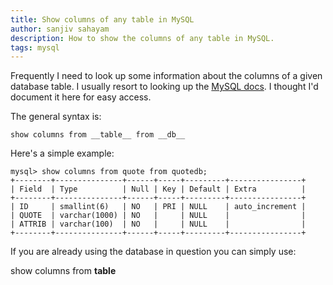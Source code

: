 ```yaml
---
title: Show columns of any table in MySQL
author: sanjiv sahayam
description: How to show the columns of any table in MySQL.
tags: mysql
---
```


Frequently I need to look up some information about the columns of a given database table. I usually resort to looking up the [MySQL docs](http://dev.mysql.com/doc/refman/5.0/en/show-columns.html). I thought I'd document it here for easy access.

The general syntax is:

    show columns from __table__ from __db__

Here's a simple example:

    mysql> show columns from quote from quotedb;
    +--------+---------------+------+-----+---------+----------------+
    | Field  | Type          | Null | Key | Default | Extra          |
    +--------+---------------+------+-----+---------+----------------+
    | ID     | smallint(6)   | NO   | PRI | NULL    | auto_increment |
    | QUOTE  | varchar(1000) | NO   |     | NULL    |                |
    | ATTRIB | varchar(100)  | NO   |     | NULL    |                |
    +--------+---------------+------+-----+---------+----------------+

If you are already using the database in question you can simply use:

show columns from __table__
